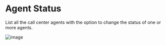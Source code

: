 # Agent Status

List all the call center agents with the option to change the status of
one or more agents.

![image](../_static/images/Status//fusionpbx_agent_status.jpg)

